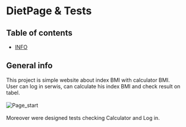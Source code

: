 # DietPage & Tests
## Table of contents
* [INFO](#general-info)


## General info
This project is simple website about index BMI with calculator BMI.
<br>
User can log in serwis, can calculate his index BMI and check result on tabel.
<br>
<br>
![Page_start](https://user-images.githubusercontent.com/117024736/220334043-6091391c-1426-4b0d-acae-5d7d6db1e37f.PNG)
<br>
<br>
Moreover were designed tests checking Calculator and Log in.

